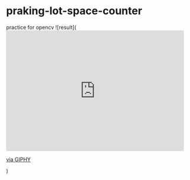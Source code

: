 # praking-lot-space-counter
practice for opencv
![result](<iframe src="https://giphy.com/embed/qx7CA1lbT7UwNXcwad" width="480" height="326" frameBorder="0" class="giphy-embed" allowFullScreen></iframe><p><a href="https://giphy.com/gifs/qx7CA1lbT7UwNXcwad">via GIPHY</a></p>)
